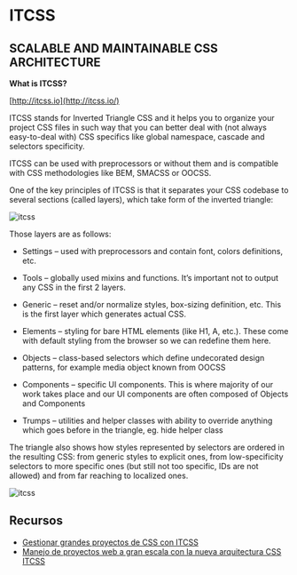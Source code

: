 # ITCSS
## SCALABLE AND MAINTAINABLE CSS ARCHITECTURE

**What is ITCSS?**

[http://itcss.io](http://itcss.io/)

ITCSS stands for Inverted Triangle CSS and it helps you to organize your project CSS files in such way that you can better deal with (not always easy-to-deal with) CSS specifics like global namespace, cascade and selectors specificity.

ITCSS can be used with preprocessors or without them and is compatible with CSS methodologies like BEM, SMACSS or OOCSS.

One of the key principles of ITCSS is that it separates your CSS codebase to several sections (called layers), which take form of the inverted triangle:

![itcss](https://www.xfivecdn.com/xfive/wp-content/uploads/2016/02/10152838/itcss-layers1.svg)

Those layers are as follows:

- Settings – used with preprocessors and contain font, colors definitions, etc.

- Tools – globally used mixins and functions. It’s important not to output any CSS in the first 2 layers.

- Generic – reset and/or normalize styles, box-sizing definition, etc. This is the first layer which generates actual CSS.

- Elements – styling for bare HTML elements (like H1, A, etc.). These come with default styling from the browser so we can redefine them here.

- Objects – class-based selectors which define undecorated design patterns, for example media object known from OOCSS

- Components – specific UI components. This is where majority of our work takes place and our UI components are often composed of Objects and Components

- Trumps – utilities and helper classes with ability to override anything which goes before in the triangle, eg. hide helper class

The triangle also shows how styles represented by selectors are ordered in the resulting CSS: from generic styles to explicit ones, from low-specificity selectors to more specific ones (but still not too specific, IDs are not allowed) and from far reaching to localized ones.

![itcss](https://www.xfivecdn.com/xfive/wp-content/uploads/2016/02/10154630/itcss-key-metrics.svg)


## Recursos

- [ Gestionar grandes proyectos de CSS con ITCSS](http://www.creativebloq.com/web-design/manage-large-css-projects-itcss-101517528)
- [Manejo de proyectos web a gran escala con la nueva arquitectura CSS ITCSS](http://www.creativebloq.com/web-design/manage-large-scale-web-projects-new-css-architecture-itcss-41514731)
